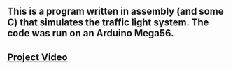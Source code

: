 ## This is a program written in assembly (and some C) that simulates the traffic light system. The code was run on an Arduino Mega56.

## [Project Video](https://biteable.com/watch/3351933/fe88089bd3ff62408d0c09103380565d)
